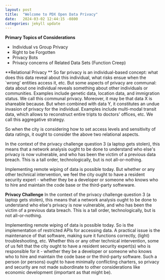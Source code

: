 ```yaml
---
layout: post
title:  "Welcome to PDX Open Data Privacy"
date:   2024-03-02 12:44:15 -0800
categories: jekyll update
---
```


**Primary Topics of Considerations**
- Individual vs Group Privacy
- Right to be Forgotten
- Privacy Bots
- Privacy concerns of Related Data Sets (Function Creep)

**Relational Privacy **
So far privacy is an individual-based concept: what does this data reveal about this individual, what risks ensue when the `wrong' entities access it, etc. But some aspects of privacy are communal: data about one individual reveals something about other individuals or communities. Examples include genetic data, location data, and immigration status. We call this communal privacy. Moreover, it may be that data X is shareable because. But when combined with data Y, it constitutes an undue invasion of privacy for the individual. Examples include multi-modal transit data, which allows to reconstruct entire tripts to doctors' offices, etc. We call this aggregative strategy.

So when the city is considering how to set access levels and sensitivity of data ratings, it ought to consider the above two relational aspects.

In the context of the privacy challenge question 3 (a laptop gets stolen), this means that a network analysis ought to be done to understand who else's privacy is now vulnerable, and who has been the victim of a previous data breach. This is a tall order, technologically, but is not all-or-nothing.

Implementing remote wiping of data is possible today. But whether or any other technical intervention, we feel the city ought to have a resident security expert - whether they be a developer or someone who knows who to hire and maintain the code base or the third-party softwware.

**Privacy Challenge**
In the context of the privacy challenge question 3 (a laptop gets stolen), this means that a network analysis ought to be done to understand who else's privacy is now vulnerable, and who has been the victim of a previous data breach. This is a tall order, technologically, but is not all-or-nothing.

Implementing remote wiping of data is possible today. So is the implementation of restricted APIs for accessing data. A practical issue is the maintenance of that software, making sure it functions correctly, (light) troubleshooting, etc. Whether this or any other technical intervention, some of us felt that the city ought to have a resident security expert(s) who is responsible for it - whether they be a developer or someone who knows who to hire and maintain the code base or the third-party software. Such a person (or persons) ought to have minimally conflicting charters, so privacy and security are not made subordinate to other considerations like economic development (important as that might be).